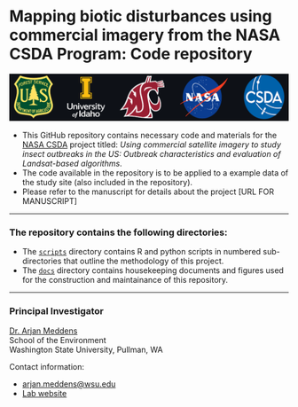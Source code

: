 # Mapping biotic disturbances using commercial imagery from the NASA CSDA Program: Code repository

![Project institutions - banner](docs/ProjectInstitutionsBanner.png)  

* This GitHub repository contains necessary code and materials for the [NASA CSDA](https://www.earthdata.nasa.gov/esds/csda) project titled: *Using commercial satellite imagery to study insect outbreaks in the US: Outbreak characteristics and evaluation of Landsat-based algorithms*.
* The code available in the repository is to be applied to a example data of the study site (also included in the repository). 
* Please refer to the manuscript for details about the project [URL FOR MANUSCRIPT]  

<hr>

### The repository contains the following directories:
* The [`scripts`](scripts) directory contains R and python scripts in numbered sub-directories that outline the methodology of this project.
* The [`docs`](docs) directory contains housekeeping documents and figures used for the construction and maintainance of this repository.

----------------------------------------------------------
### Principal Investigator

[Dr. Arjan Meddens](https://environment.wsu.edu/arjan-meddens/)  
School of the Environment  
Washington State University, Pullman, WA


Contact information: 
* arjan.meddens@wsu.edu
* [Lab website](https://labs.wsu.edu/meddenslab/)
